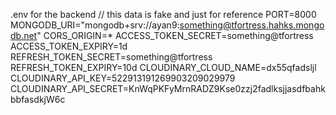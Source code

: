 .env for the backend // this data is fake and just for reference
PORT=8000
MONGODB_URI="mongodb+srv://ayan9:something@tfortress.hahks.mongodb.net"
CORS_ORIGIN=*
ACCESS_TOKEN_SECRET=something@tfortress
ACCESS_TOKEN_EXPIRY=1d
REFRESH_TOKEN_SECRET=something@tfortress
REFRESH_TOKEN_EXPIRY=10d
CLOUDINARY_CLOUD_NAME=dx55qfadsljl 
CLOUDINARY_API_KEY=522913191269903209029979
CLOUDINARY_API_SECRET=KnWqPKFyMrnRADZ9Kse0zzj2fadlksjjasdfbahkbbfasdkjW6c

